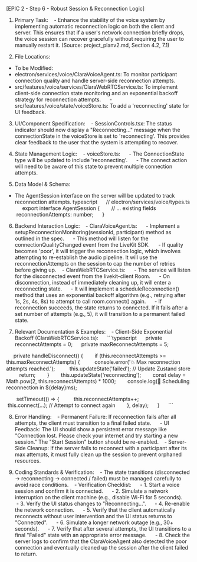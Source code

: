 [EPIC 2 - Step 6 - Robust Session & Reconnection Logic]
1. Primary Task:
   - Enhance the stability of the voice system by implementing automatic reconnection logic on both the client and server. This ensures that if a user's network connection briefly drops, the voice session can recover gracefully without requiring the user to manually restart it. (Source: project_planv2.md, Section 4.2, 7.1)

2. File Locations:
- To be Modified:
- electron/services/voice/ClaraVoiceAgent.ts: To monitor participant connection quality and handle server-side reconnection attempts.
- src/features/voice/services/ClaraWebRTCService.ts: To implement client-side connection state monitoring and an exponential backoff strategy for reconnection attempts.
     - src/features/voice/state/voiceStore.ts: To add a 'reconnecting' state for UI feedback.

3. UI/Component Specification:
   - SessionControls.tsx: The status indicator should now display a "Reconnecting..." message when the connectionState in the voiceStore is set to 'reconnecting'. This provides clear feedback to the user that the system is attempting to recover.

4. State Management Logic:
   - voiceStore.ts:
     - The ConnectionState type will be updated to include 'reconnecting'.
     - The connect action will need to be aware of this state to prevent multiple connection attempts.

5. Data Model & Schema:
- The AgentSession interface on the server will be updated to track reconnection attempts.
typescript      // electron/services/voice/types.ts      export interface AgentSession {        // ... existing fields        reconnectionAttempts: number;      }

6. Backend Interaction Logic:
   - ClaraVoiceAgent.ts:
     - Implement a setupReconnectionMonitoring(sessionId, participant) method as outlined in the spec.
     - This method will listen for the connectionQualityChanged event from the LiveKit SDK.
     - If quality becomes 'poor', it will trigger the reconnection logic, which involves attempting to re-establish the audio pipeline. It will use the reconnectionAttempts on the session to cap the number of retries before giving up.
   - ClaraWebRTCService.ts:
     - The service will listen for the disconnected event from the livekit-client Room.
     - On disconnection, instead of immediately cleaning up, it will enter a reconnecting state.
     - It will implement a scheduleReconnection() method that uses an exponential backoff algorithm (e.g., retrying after 1s, 2s, 4s, 8s) to attempt to call room.connect() again.
     - If reconnection succeeds, the state returns to connected. If it fails after a set number of attempts (e.g., 5), it will transition to a permanent failed state.

7. Relevant Documentation & Examples:
   - Client-Side Exponential Backoff (ClaraWebRTCService.ts):
     ```typescript
     private reconnectAttempts = 0;
     private maxReconnectAttempts = 5;

     private handleDisconnect() {
       if (this.reconnectAttempts >= this.maxReconnectAttempts) {
         console.error('💥 Max reconnection attempts reached.');
         this.updateState('failed'); // Update Zustand store
         return;
       }
       this.updateState('reconnecting');
       const delay = Math.pow(2, this.reconnectAttempts) * 1000;
       console.log(🔄 Scheduling reconnection in ${delay}ms);

       setTimeout(() => {
         this.reconnectAttempts++;
         this.connect(...); // Attempt to connect again
       }, delay);
     }
     ```

8. Error Handling:
   - Permanent Failure: If reconnection fails after all attempts, the client must transition to a final failed state.
     - UI Feedback: The UI should show a persistent error message like "Connection lost. Please check your internet and try starting a new session." The "Start Session" button should be re-enabled.
   - Server-Side Cleanup: If the server fails to reconnect with a participant after its max attempts, it must fully clean up the session to prevent orphaned resources.

9. Coding Standards & Verification:
   - The state transitions (disconnected -> reconnecting -> connected / failed) must be managed carefully to avoid race conditions.
   - Verification Checklist:
     - 1. Start a voice session and confirm it is connected.
     - 2. Simulate a network interruption on the client machine (e.g., disable Wi-Fi for 5 seconds).
     - 3. Verify the UI status changes to "Reconnecting...".
     - 4. Re-enable the network connection.
     - 5. Verify that the client automatically reconnects without user intervention and the UI status returns to "Connected".
     - 6. Simulate a longer network outage (e.g., 30+ seconds).
     - 7. Verify that after several attempts, the UI transitions to a final "Failed" state with an appropriate error message.
     - 8. Check the server logs to confirm that the ClaraVoiceAgent also detected the poor connection and eventually cleaned up the session after the client failed to return.